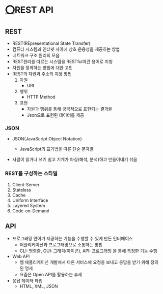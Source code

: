 # [⭕](https://apps.timwhitlock.info/emoji/tables/unicode#emoji-modal)REST API

## REST

- REST(REpresentational State Transfer)
- 컴퓨터 시스템과 인터넷 사이에 상호 운용성을 제공하는 방법
- 네트워크 구조 원리의 모음
- REST원리를 따르는 시스템을 RESTful이란 용어로 지칭
- 자원을 정의하는 방법에 대한 고민
- REST의 자원과 주소의 지정 방법
  1. 자원
     - URI
  2. 행위
     - HTTP Method
  3. 표현
     - 자원과 행위를 통해 궁극적으로 표현되는 결과물
     - Json으로 표현된 데이터를 제공



### JSON

- JSON(JavaScript Object Notation)

  - JavaScript의 표기법을 따른 단순 문자열

- 사람이 읽거나 쓰기 쉽고 기계가 파싱(해석, 분석)하고 만들어내기 쉬움

  



### REST를 구성하는 스타일

1. Client-Server
2. Stateless
3. Cache
4. Uniform Interface
5. Layered System
6. Code-on-Demand



## API

- 프로그래밍 언어가 제공하는 기능을 수행할 수 있게 만든 인터페이스
  - 어플리케이션과 프로그래밍으로 소통하는 방법
  - CLI: 명령줄, GUI: 그래픽(아이콘), API: 프로그래밍 을 통해 특정한 기능 수행
- Web API
  - 웹 애플리케이션 개발에서 다른 서비스에 요청을 보내고 응답을 받기 위해 정의된 명세
  - 요즘은 Open API를 활용하는 추세
- 응답 데이터 타입
  - HTML, XML, JSON





